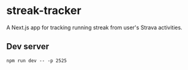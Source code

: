 # streak-tracker
A Next.js app for tracking running streak from user's Strava activities.

## Dev server
```
npm run dev -- -p 2525
```
